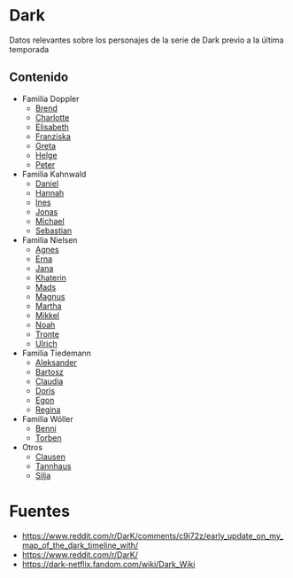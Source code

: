 # Dark

Datos relevantes sobre los personajes de la serie de Dark previo a la última temporada 

## Contenido

* Familia Doppler
  * [Brend](/FamiliaDoppler/Brend.md)
  * [Charlotte](/FamiliaDoppler/Charlotte.md)
  * [Elisabeth](/FamiliaDoppler/Elisabeth.md)
  * [Franziska](/FamiliaDoppler/Franziska.md)
  * [Greta](/FamiliaDoppler/Greta.md)
  * [Helge](/FamiliaDoppler/Helge.md)
  * [Peter](/FamiliaDoppler/Peter.md)
* Familia Kahnwald
  * [Daniel](/FamiliaKahnwald/Daniel.md)
  * [Hannah](/FamiliaKahnwald/Hannah.md)
  * [Ines](/FamiliaKahnwald/Ines.md)
  * [Jonas](/FamiliaKahnwald/Jonas.md)
  * [Michael](/FamiliaKahnwald/Michael.md)
  * [Sebastian](/FamiliaKahnwald/Sebastian.md)
* Familia Nielsen
  * [Agnes](/FamiliaNielsen/Agnes.md)
  * [Erna](/FamiliaNielsen/Erna.md)
  * [Jana](/FamiliaNielsen/Jana.md)
  * [Khaterin](/FamiliaNielsen/Khaterin.md)
  * [Mads](/FamiliaNielsen/Mads.md)
  * [Magnus](/FamiliaNielsen/Magnus.md)
  * [Martha](/FamiliaNielsen/Martha.md)
  * [Mikkel](/FamiliaNielsen/Mikkel.md)
  * [Noah](/FamiliaNielsen/Noah.md)
  * [Tronte](/FamiliaNielsen/Tronte.md)
  * [Ulrich](/FamiliaNielsen/Ulrich.md)
* Familia Tiedemann
  * [Aleksander](/FamiliaTiedmann/Aleksander.md)
  * [Bartosz](/FamiliaTiedmann/Bartosz.md)
  * [Claudia](/FamiliaTiedmann/Claudia.md)
  * [Doris](/FamiliaTiedmann/Doris.md)
  * [Egon](/FamiliaTiedmann/Egon.md)
  * [Regina](/FamiliaTiedmann/Regina.md)
* Familia Wöller
  * [Benni](/FamiliaWoller/Benni.md)
  * [Torben](/FamiliaWoller/Torben.md)
* Otros
  * [Clausen](/Otros/Clausen.md)
  * [Tannhaus](/Otros/Tannhaus.md)
  * [Silja](/Otros/Silja.md)

# Fuentes
 * https://www.reddit.com/r/DarK/comments/c9i72z/early_update_on_my_map_of_the_dark_timeline_with/
 * https://www.reddit.com/r/DarK/
 * https://dark-netflix.fandom.com/wiki/Dark_Wiki